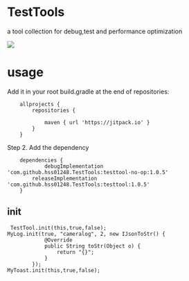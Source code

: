 # TestTools
a tool collection for debug,test and performance optimization

[![](https://jitpack.io/v/hss01248/TestTools.svg)](https://jitpack.io/#hss01248/TestTools)

# usage

Add it in your root build.gradle at the end of repositories:
```
	allprojects {
		repositories {
		
			maven { url 'https://jitpack.io' }
		}
	}

```


Step 2. Add the dependency
```
	dependencies {
	        debugImplementation 'com.github.hss01248.TestTools:testtool-no-op:1.0.5'
		releaseImplementation 'com.github.hss01248.TestTools:testtool:1.0.5'
	}
```



## init

```
 TestTool.init(this,true,false);
MyLog.init(true, "cameralog", 2, new IJsonToStr() {
            @Override
            public String toStr(Object o) {
                return "{}";
            }
        });
MyToast.init(this,true,false);
```

